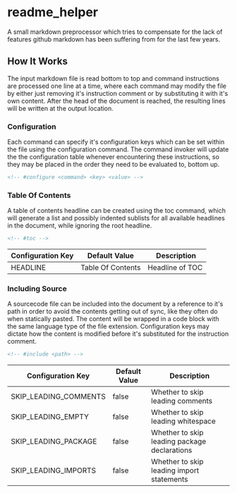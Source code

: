 # readme_helper

A small markdown preprocessor which tries to compensate for the lack of features github markdown has been suffering from for the last few years.

<!-- #toc -->

## How It Works

The input markdown file is read bottom to top and command instructions are processed one line at a time, where each command may modify the file by either just removing it's instruction comment or by substituting it with it's own content. After the head of the document is reached, the resulting lines will be written at the output location.

### Configuration

Each command can specify it's configuration keys which can be set within the file using the configuration command. The command invoker will update the the configuration table whenever encountering these instructions, so they may be placed in the order they need to be evaluated to, bottom up.

```markdown
<!-- #configure <command> <key> <value> -->
```

### Table Of Contents

A table of contents headline can be created using the toc command, which will generate a list and possibly indented sublists for all available headlines in the document, while ignoring the root headline.

```markdown
<!-- #toc -->
```

| Configuration Key | Default Value     | Description     |
|-------------------|-------------------|-----------------|
| HEADLINE          | Table Of Contents | Headline of TOC |

### Including Source

A sourcecode file can be included into the document by a reference to it's path in order to avoid the contents getting out of sync, like they often do when statically pasted. The content will be wrapped in a code block with the same language type of the file extension. Configuration keys may dictate how the content is modified before it's substituted for the instruction comment.

```markdown
<!-- #include <path> -->
```

| Configuration Key     | Default Value     | Description                      |
|-----------------------|-------------------|----------------------------------|
| SKIP_LEADING_COMMENTS | false | Whether to skip leading comments             |
| SKIP_LEADING_EMPTY    | false | Whether to skip leading whitespace           |
| SKIP_LEADING_PACKAGE  | false | Whether to skip leading package declarations |
| SKIP_LEADING_IMPORTS  | false | Whether to skip leading import statements    |